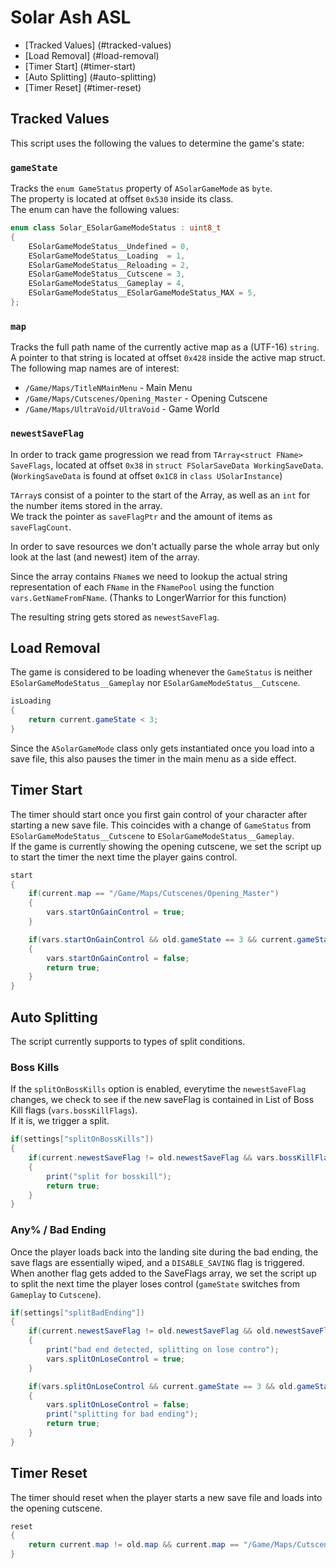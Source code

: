 # Solar Ash ASL

- [Tracked Values] (#tracked-values)
- [Load Removal] (#load-removal)
- [Timer Start] (#timer-start)
- [Auto Splitting] (#auto-splitting)
- [Timer Reset] (#timer-reset)

## Tracked Values

This script uses the following the values to determine the game's state:

### `gameState`  
Tracks the `enum GameStatus` property of `ASolarGameMode` as `byte`.  
The property is located at offset `0x530` inside its class.  
The enum can have the following values:  
```c++
enum class Solar_ESolarGameModeStatus : uint8_t
{
	ESolarGameModeStatus__Undefined = 0,
	ESolarGameModeStatus__Loading  = 1,
	ESolarGameModeStatus__Reloading = 2,
	ESolarGameModeStatus__Cutscene = 3,
	ESolarGameModeStatus__Gameplay = 4,
	ESolarGameModeStatus__ESolarGameModeStatus_MAX = 5,
};
```  

### `map`  
Tracks the full path name of the currently active map as a (UTF-16) `string`.  
A pointer to that string is located at offset `0x428` inside the active map struct.  
The following map names are of interest:
- `/Game/Maps/TitleNMainMenu` - Main Menu
- `/Game/Maps/Cutscenes/Opening_Master` - Opening Cutscene
- `/Game/Maps/UltraVoid/UltraVoid` - Game World

### `newestSaveFlag`
In order to track game progression we read from `TArray<struct FName> SaveFlags`, located at offset `0x38` in `struct FSolarSaveData WorkingSaveData`.  
(`WorkingSaveData` is found at offset `0x1C8` in `class USolarInstance`)


`TArray`s consist of a pointer to the start of the Array, as well as an `int` for the number items stored in the array.  
We track the pointer as `saveFlagPtr` and the amount of items as `saveFlagCount`.


In order to save resources we don't actually parse the whole array but only look at the last (and newest) item of the array.


Since the array contains `FName`s we need to lookup the actual string representation of each `FName` in the `FNamePool` using the function `vars.GetNameFromFName`. (Thanks to LongerWarrior for this function)  

The resulting string gets stored as `newestSaveFlag`.

## Load Removal
The game is considered to be loading whenever the `GameStatus` is neither `ESolarGameModeStatus__Gameplay` nor `ESolarGameModeStatus__Cutscene`.
```c#
isLoading
{
    return current.gameState < 3;
}
```
Since the `ASolarGameMode` class only gets instantiated once you load into a save file, this also pauses the timer in the main menu as a side effect.

## Timer Start
The timer should start once you first gain control of your character after starting a new save file. This coincides with a change of `GameStatus` from `ESolarGameModeStatus__Cutscene` to `ESolarGameModeStatus__Gameplay`.  
If the game is currently showing the opening cutscene, we set the script up to start the timer the next time the player gains control.
```c#
start
{
    if(current.map == "/Game/Maps/Cutscenes/Opening_Master")
    {
        vars.startOnGainControl = true;
    }

    if(vars.startOnGainControl && old.gameState == 3 && current.gameState == 4)
    {
        vars.startOnGainControl = false;
        return true;
    }
}
```

## Auto Splitting
The script currently supports to types of split conditions.

### Boss Kills
If the `splitOnBossKills` option is enabled, everytime the `newestSaveFlag` changes, we check to see if the new saveFlag is contained in List of Boss Kill flags (`vars.bossKillFlags`).  
If it is, we trigger a split.
```c#
if(settings["splitOnBossKills"])
{
    if(current.newestSaveFlag != old.newestSaveFlag && vars.bossKillFlags.Contains(current.newestSaveFlag))
    {
        print("split for bosskill");
        return true;
    }
}
```

### Any% / Bad Ending
Once the player loads back into the landing site during the bad ending, the save flags are essentially wiped, and a `DISABLE_SAVING` flag is triggered.  
When another flag gets added to the SaveFlags array, we set the script up to split the next time the player loses control (`gameState` switches from `Gameplay` to `Cutscene`).
```c#
if(settings["splitBadEnding"])
{
    if(current.newestSaveFlag != old.newestSaveFlag && old.newestSaveFlag == "DISABLE_SAVING" && current.saveFlagCount == 2)
    {
        print("bad end detected, splitting on lose contro");
        vars.splitOnLoseControl = true;
    }

    if(vars.splitOnLoseControl && current.gameState == 3 && old.gameState == 4)
    {
        vars.splitOnLoseControl = false;
        print("splitting for bad ending");
        return true;
    }
}
```


## Timer Reset
The timer should reset when the player starts a new save file and loads into the opening cutscene.
```c#
reset
{
    return current.map != old.map && current.map == "/Game/Maps/Cutscenes/Opening_Master";
}
```